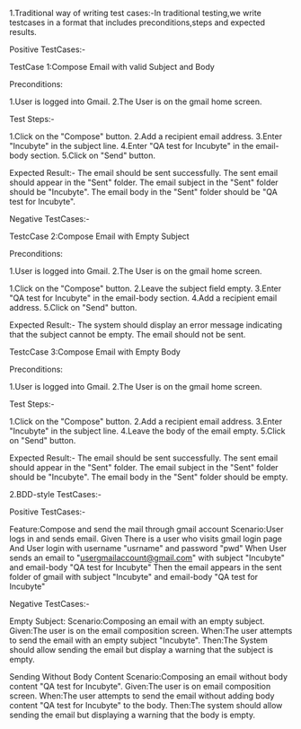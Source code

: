 1.Traditional way of writing test cases:-In traditional testing,we write testcases in a format that includes preconditions,steps and expected results.

Positive TestCases:-

TestCase 1:Compose Email with valid Subject and Body

Preconditions:

1.User is logged into Gmail.
2.The User is on the gmail home screen.

Test Steps:-

1.Click on the "Compose" button.
2.Add a recipient email address.
3.Enter "Incubyte" in the subject line.
4.Enter "QA test for Incubyte" in the email-body section.
5.Click on "Send" button.

Expected Result:-
The email should be sent successfully.
The sent email should appear in the "Sent" folder.
The email subject in the  "Sent" folder should be "Incubyte".
The email body in the "Sent" folder should be "QA test for Incubyte".


Negative TestCases:-

TestcCase 2:Compose Email with Empty Subject


Preconditions:

1.User is logged into Gmail.
2.The User is on the gmail home screen.

1.Click on the "Compose" button.
2.Leave the subject field empty.
3.Enter "QA test for Incubyte" in the email-body section.
4.Add a recipient email address.
5.Click on "Send" button.

Expected Result:-
The system should display an error message indicating that the subject cannot be  empty.
The email should not be sent.

TestcCase 3:Compose Email with Empty Body


Preconditions:

1.User is logged into Gmail.
2.The User is on the gmail home screen.


Test Steps:-

1.Click on the "Compose" button.
2.Add a recipient email address.
3.Enter "Incubyte" in the subject line.
4.Leave the body of the email empty.
5.Click on "Send" button.

Expected Result:-
The email should be sent successfully.
The sent email should appear in the "Sent" folder.
The email subject in the  "Sent" folder should be "Incubyte".
The email body in the "Sent" folder should be empty.


2.BDD-style TestCases:-

Positive TestCases:-

Feature:Compose and send the mail through gmail account
Scenario:User logs in and sends email.
Given There is a user who visits gmail login page
And User login with username "usrname" and password "pwd"
When User sends an email to "usergmailaccount@gmail.com" with subject "Incubyte" and email-body "QA test for Incubyte"
Then the email appears in the sent folder of gmail with subject "Incubyte" and email-body "QA test for Incubyte"

Negative TestCases:-

Empty Subject:
Scenario:Composing an email with an empty subject.
Given:The user is on the email composition screen.
When:The user attempts to send the email with an empty subject "Incubyte".
Then:The System should allow sending the email but display a warning that the subject is empty.

Sending Without Body Content
Scenario:Composing an email without body content "QA test for Incubyte".
Given:The user is on email composition screen.
When:The user attempts to send the email without adding body content "QA test for Incubyte" to the body.
Then:The system should allow sending the email but displaying a warning that the body is empty.
